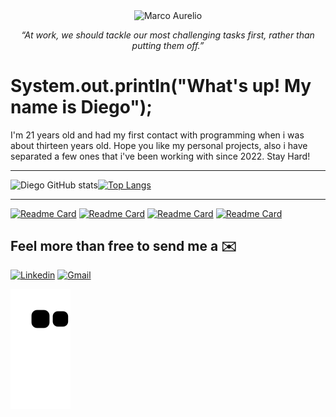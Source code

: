 
<p align="center">
  <img align="center" src="https://www.awebic.com/wp-content/uploads/2018/06/20180621-marco-aurelio.jpg" alt="Marco Aurelio">
  <br>
  <p align="center">
  <em>“At work, we should tackle our most challenging tasks first, rather than putting them off.”</em>
  </p>
</p>

<h1>System.out.println("What's up! My name is Diego");</h1>
<p> I'm 21 years old and had my first contact with programming when i was about thirteen years old. Hope you like my personal projects, also i have separated a few ones that i've been working with since 2022. Stay Hard!</p>

___

![Diego GitHub stats](https://github-readme-stats.vercel.app/api?username=diegotrevisancc&show_icons=true&theme=transparent&hide_border=true)[![Top Langs](https://github-readme-stats.vercel.app/api/top-langs/?username=diegotrevisancc&layout=compact)](https://github.com/anuraghazra/github-readme-stats)

____
[![Readme Card](https://github-readme-stats.vercel.app/api/pin/?username=diegotrevisancc&repo=library-api&hide_border=true)]([https://github.com/diegotrevisancc/starwars-react-webapp](https://github.com/diegotrevisancc/library-api))
[![Readme Card](https://github-readme-stats.vercel.app/api/pin/?username=diegotrevisancc&repo=starwars-react-webapp&hide_border=true)](https://github.com/diegotrevisancc/starwars-react-webapp)
[![Readme Card](https://github-readme-stats.vercel.app/api/pin/?username=diegotrevisancc&repo=the-python-game&hide_border=true)](https://github.com/diegotrevisancc/the-python-game)
[![Readme Card](https://github-readme-stats.vercel.app/api/pin/?username=diegotrevisancc&repo=Portfolio-Website&hide_border=true)](https://github.com/diegotrevisancc/Portfolio-Website)
 
 <h2> Feel more than free to send me a ✉️ </h2>
                                                                                                   
[![Linkedin](https://img.shields.io/badge/LinkedIn-0077B5?style=for-the-badge&logo=linkedin&logoColor=white)](https://www.linkedin.com/in/diego-trevisan-cc/)
[![Gmail](https://img.shields.io/badge/Gmail-D14836?style=for-the-badge&logo=gmail&logoColor=white)](mailto:diego.trevisan.cc@gmail.com)
 

![snake gif](https://github.com/diegotrevisancc/diegotrevisancc/blob/output/github-contribution-grid-snake.svg)
